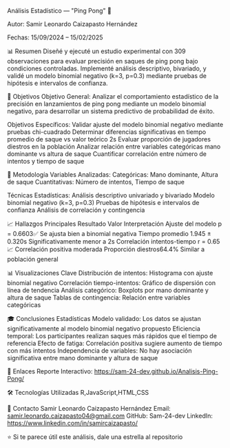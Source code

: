 
Análisis Estadístico — "Ping Pong" 🏓

Autor: Samir Leonardo Caizapasto Hernández 

Fechas: 15/09/2024 – 15/02/2025

📊 Resumen
Diseñé y ejecuté un estudio experimental con 309 observaciones para evaluar precisión en saques de ping pong bajo condiciones controladas. Implementé análisis descriptivo, bivariado, y validé un modelo binomial negativo (k=3, p=0.3) mediante pruebas de hipótesis e intervalos de confianza.

🎯 Objetivos
Objetivo General:
Analizar el comportamiento estadístico de la precisión en lanzamientos de ping pong mediante un modelo binomial negativo, para desarrollar un sistema predictivo de probabilidad de éxito.

Objetivos Específicos:
Validar ajuste del modelo binomial negativo mediante pruebas chi-cuadrado
Determinar diferencias significativas en tiempo promedio de saque vs valor teórico 2s
Evaluar proporción de jugadores diestros en la población
Analizar relación entre variables categóricas mano dominante vs altura de saque
Cuantificar correlación entre número de intentos y tiempo de saque

🔬 Metodología
Variables Analizadas:
Categóricas: Mano dominante, Altura de saque
Cuantitativas: Número de intentos, Tiempo de saque

Técnicas Estadísticas:
Análisis descriptivo univariado y bivariado
Modelo binomial negativo (k=3, p=0.3)
Pruebas de hipótesis e intervalos de confianza
Análisis de correlación y contingencia

📈 Hallazgos Principales
Resultado Valor Interpretación Ajuste del modelo p = 0.6603✅ Se ajusta bien a binomial negativa 
Tiempo promedio 1.945 ± 0.320s Significativamente menor a 2s 
Correlación intentos-tiempo r = 0.65📈 Correlación positiva moderada 
Proporción diestros64.4% Similar a población general

📊 Visualizaciones Clave
Distribución de intentos: Histograma con ajuste binomial negativo
Correlación tiempo-intentos: Gráfico de dispersión con línea de tendencia
Análisis categórico: Boxplots por mano dominante y altura de saque
Tablas de contingencia: Relación entre variables categóricas

🎓 Conclusiones Estadísticas
Modelo validado: Los datos se ajustan significativamente al modelo binomial negativo propuesto
Eficiencia temporal: Los participantes realizan saques más rápidos que el tiempo de referencia
Efecto de fatiga: Correlación positiva sugiere aumento de tiempo con más intentos
Independencia de variables: No hay asociación significativa entre mano dominante y altura de saque

🔗 Enlaces
Reporte Interactivo: https://sam-24-dev.github.io/Analisis-Ping-Pong/

🛠️ Tecnologías Utilizadas
R,JavaScript,HTML,CSS

📧 Contacto
Samir Leonardo Caizapasto Hernández
Email: samir.leonardo.caizapasto04@gmail.com
GitHub: Sam-24-dev
LinkedIn: https://www.linkedin.com/in/samircaizapasto/

⭐ Si te parece útil este análisis, dale una estrella al repositorio
